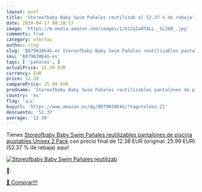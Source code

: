 ```yaml
---
layout: post
title: 'Storeofbaby Baby Swim Pañales reutilizab al 52.37 % de rebaja'
date: 2020-04-17 08:28:17
image: 'https://m.media-amazon.com/images/I/61ZqIaOTALL._SL200_.jpg'
comments: true
category: ofertas
author: ring
slug: 'B079N38K4G-es Storeofbaby Baby Swim Pañales reutilizables pantalones de...'
sku: 'B079N38K4G-es'
tags: [ 'pañales', ]
actualPrice: 12.38 EUR
currency: EUR
price: 12.38
comparePrice: 25.99 EUR
prodname: 'Storeofbaby Baby Swim Pañales reutilizables pantalones de piscina ajustables Unisex 2 Pack'
country: 'es'
flag: '🇪🇸'
buyurl: 'https://www.amazon.es/dp/B079N38K4G/?tag=tolees-21'
descuento: '52.37'
average: '12.38'
---
```


Tienes [Storeofbaby Baby Swim Pañales reutilizables pantalones de piscina ajustables Unisex 2 Pack](https://www.amazon.es/dp/B079N38K4G/?tag=tolees-21) con precio final de  12.38 EUR (original: 25.99 EUR) (52.37 %  de rebaja) aqui!

[![Storeofbaby Baby Swim Pañales reutilizab](https://m.media-amazon.com/images/I/61ZqIaOTALL._SL200_.jpg)](https://www.amazon.es/dp/B079N38K4G/?tag=tolees-21)

🔎:


[🛒 Comprar!!!](https://www.amazon.es/dp/B079N38K4G/?tag=tolees-21)
